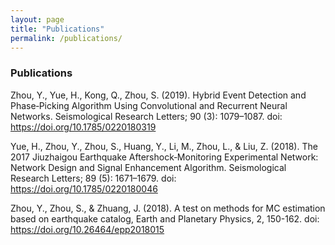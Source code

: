 ```yaml
---
layout: page
title: "Publications" 
permalink: /publications/
---
```

### Publications

Zhou, Y., Yue, H., Kong, Q., Zhou, S. (2019). Hybrid Event Detection and Phase‐Picking Algorithm Using Convolutional and Recurrent Neural Networks. Seismological Research Letters; 90 (3): 1079–1087. doi: https://doi.org/10.1785/0220180319 

Yue, H., Zhou, Y., Zhou, S., Huang, Y., Li, M., Zhou, L., & Liu, Z. (2018). The 2017 Jiuzhaigou Earthquake Aftershock‐Monitoring Experimental Network: Network Design and Signal Enhancement Algorithm. Seismological Research Letters; 89 (5): 1671–1679. doi: https://doi.org/10.1785/0220180046 

Zhou, Y., Zhou, S., & Zhuang, J. (2018). A test on methods for MC estimation based on earthquake catalog, Earth and Planetary Physics, 2, 150-162. doi: https://doi.org/10.26464/epp2018015


